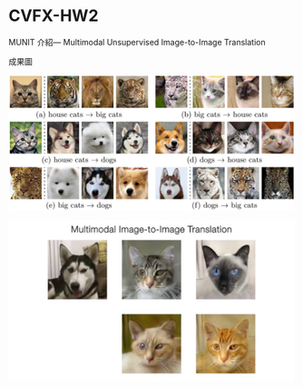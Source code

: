# CVFX-HW2

MUNIT 介紹— Multimodal Unsupervised Image-to-Image Translation

成果圖

![image](https://github.com/willy-lo/CVFX-HW2/blob/master/picture_1.jpeg)

![image](https://github.com/willy-lo/CVFX-HW2/blob/master/picture_2.jpeg)
